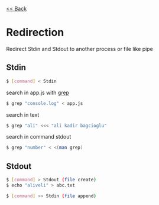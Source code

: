 [<< Back](README.md)

# Redirection
Redirect Stdin and Stdout to another process or file like pipe

## Stdin
```bash
$ [command] < Stdin
```

search in app.js with [grep](https://github.com/alikadir/linux-unix-server-and-macos-local-management/edit/main/file-directory-management.md#search-any-text-in-file-or-files-in-folder)
```bash
$ grep "console.log" < app.js 
```
search in text
```bash
$ grep "ali" <<< "ali kadir bagcioglu"
```
search in command stdout
```bash
$ grep "number" < <(man grep)
```

## Stdout
```bash
$ [command] > Stdout (file create)
$ echo "aliveli" > abc.txt
```
```bash
$ [command] >> Stdin (file append)
```
